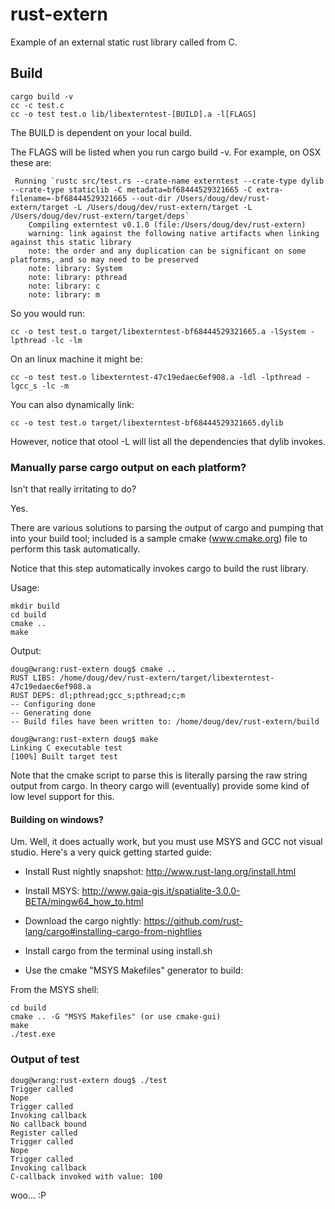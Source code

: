 # rust-extern

Example of an external static rust library called from C.

## Build

    cargo build -v
    cc -c test.c
    cc -o test test.o lib/libexterntest-[BUILD].a -l[FLAGS]

The BUILD is dependent on your local build.

The FLAGS will be listed when you run cargo build -v. For example, on OSX these are:

     Running `rustc src/test.rs --crate-name externtest --crate-type dylib --crate-type staticlib -C metadata=bf68444529321665 -C extra-filename=-bf68444529321665 --out-dir /Users/doug/dev/rust-extern/target -L /Users/doug/dev/rust-extern/target -L /Users/doug/dev/rust-extern/target/deps`
        Compiling externtest v0.1.0 (file:/Users/doug/dev/rust-extern)
        warning: link against the following native artifacts when linking against this static library
        note: the order and any duplication can be significant on some platforms, and so may need to be preserved
        note: library: System
        note: library: pthread
        note: library: c
        note: library: m

So you would run:

    cc -o test test.o target/libexterntest-bf68444529321665.a -lSystem -lpthread -lc -lm

On an linux machine it might be:

    cc -o test test.o libexterntest-47c19edaec6ef908.a -ldl -lpthread -lgcc_s -lc -m

You can also dynamically link:

    cc -o test test.o target/libexterntest-bf68444529321665.dylib

However, notice that otool -L will list all the dependencies that dylib invokes.

### Manually parse cargo output on each platform? 

Isn't that really irritating to do?

Yes.

There are various solutions to parsing the output of cargo and pumping that
into your build tool; included is a sample cmake (www.cmake.org) file to 
perform this task automatically.

Notice that this step automatically invokes cargo to build the rust library.

Usage:

    mkdir build
    cd build
    cmake ..
    make

Output:

    doug@wrang:rust-extern doug$ cmake ..
    RUST LIBS: /home/doug/dev/rust-extern/target/libexterntest-47c19edaec6ef908.a
    RUST DEPS: dl;pthread;gcc_s;pthread;c;m
    -- Configuring done
    -- Generating done
    -- Build files have been written to: /home/doug/dev/rust-extern/build

    doug@wrang:rust-extern doug$ make
    Linking C executable test
    [100%] Built target test

Note that the cmake script to parse this is literally parsing the raw string output
from cargo. In theory cargo will (eventually) provide some kind of low level support
for this. 

#### Building on windows?

Um. Well, it does actually work, but you must use MSYS and GCC not
visual studio. Here's a very quick getting started guide:

- Install Rust nightly snapshot: http://www.rust-lang.org/install.html

- Install MSYS: http://www.gaia-gis.it/spatialite-3.0.0-BETA/mingw64_how_to.html

- Download the cargo nightly: https://github.com/rust-lang/cargo#installing-cargo-from-nightlies

- Install cargo from the terminal using install.sh

- Use the cmake "MSYS Makefiles" generator to build:


From the MSYS shell:


    cd build	
    cmake .. -G "MSYS Makefiles" (or use cmake-gui)
    make
    ./test.exe


### Output of test

    doug@wrang:rust-extern doug$ ./test
    Trigger called
    Nope
    Trigger called
    Invoking callback
    No callback bound
    Register called
    Trigger called
    Nope
    Trigger called
    Invoking callback
    C-callback invoked with value: 100

woo... :P

